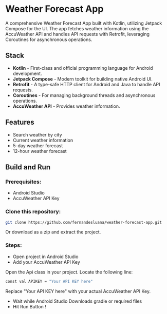 
# Weather Forecast App

A comprehensive Weather Forecast App built with Kotlin, utilizing Jetpack Compose for the UI. The app fetches weather information using the AccuWeather API and handles API requests with Retrofit, leveraging Coroutines for asynchronous operations.

## Stack

- **Kotlin** - First-class and official programming language for Android development.
- **Jetpack Compose** - Modern toolkit for building native Android UI.
- **Retrofit** - A type-safe HTTP client for Android and Java to handle API requests.
- **Coroutines** - For managing background threads and asynchronous operations.
- **AccuWeather API** - Provides weather information.

## Features

- Search weather by city
- Current weather information
- 5-day weather forecast
- 12-hour weather forecast

## Build and Run

### Prerequisites:

- Android Studio
- AccuWeather API Key

### Clone this repository:

```bash
git clone https://github.com/fernandesluana/weather-forecast-app.git
```

Or download as a zip and extract the project.

### Steps:
- Open project in Android Studio
- Add your AccuWeather API Key

Open the Api class in your project.
Locate the following line:

```bash
const val APIKEY = "Your API KEY here"
```
Replace "Your API KEY here" with your actual AccuWeather API Key.

- Wait while Android Studio Downloads gradle or required files
- Hit Run Button !
